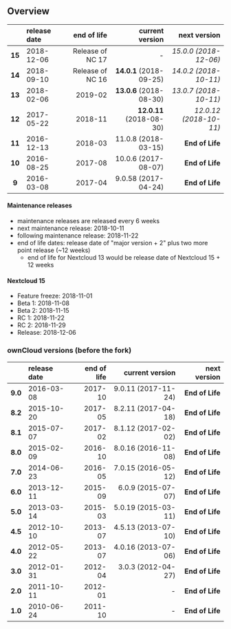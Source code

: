 ## Overview

|        | release date      | end of life      | current version         | next version
|:------:|:------------------|-----------------:|------------------------:|---------------------------:
| **15** | 2018-12-06        | Release of NC 17 | *-*                     | *15.0.0 (2018-12-06)*
| **14** | 2018-09-10        | Release of NC 16 | **14.0.1** (2018-09-25) | *14.0.2 (2018-10-11)*
| **13** | 2018-02-06        | 2019-02          | **13.0.6** (2018-08-30) | *13.0.7 (2018-10-11)*
| **12** | 2017-05-22        | 2018-11          | **12.0.11** (2018-08-30)| *12.0.12 (2018-10-11)*
| **11** | 2016-12-13        | 2018-03          | 11.0.8 (2018-03-15)     | **End of Life**
| **10** | 2016-08-25        | 2017-08          | 10.0.6 (2017-08-07)     | **End of Life**
|  **9** | 2016-03-08        | 2017-04          | 9.0.58 (2017-04-24)     | **End of Life**

#### Maintenance releases

* maintenance releases are released every 6 weeks
* next maintenance release: 2018-10-11
* following maintenance release: 2018-11-22
* end of life dates: release date of "major version + 2" plus two more point release (~12 weeks)
  * end of life for Nextcloud 13 would be release date of Nextcloud 15 + 12 weeks

#### Nextcloud 15

* Feature freeze: 2018-11-01
* Beta 1: 2018-11-08
* Beta 2: 2018-11-15
* RC 1: 2018-11-22
* RC 2: 2018-11-29
* Release: 2018-12-06

### ownCloud versions (before the fork)
|          | release date   | end of life | current version         | next version
|:--------:|:---------------|------------:|------------------------:|---------------------:
| **9.0**  | 2016-03-08     | 2017-10     | 9.0.11 (2017-11-24)	    | **End of Life**
| **8.2**  | 2015-10-20     | 2017-05     | 8.2.11 (2017-04-18)     | **End of Life**
| **8.1**  | 2015-07-07     | 2017-02     | 8.1.12 (2017-02-02)     | **End of Life**
| **8.0**  | 2015-02-09     | 2016-10     | 8.0.16 (2016-11-08)     | **End of Life**
| **7.0**  | 2014-06-23     | 2016-05     | 7.0.15 (2016-05-12)     | **End of Life**
| **6.0**  | 2013-12-11     | 2015-09     | 6.0.9 (2015-07-07)      | **End of Life**
| **5.0**  | 2013-03-14     | 2015-03     | 5.0.19 (2015-03-11)     | **End of Life**
| **4.5**  | 2012-10-10     | 2013-07     | 4.5.13 (2013-07-10)     | **End of Life**
| **4.0**  | 2012-05-22     | 2013-07     | 4.0.16 (2013-07-06)     | **End of Life**
| **3.0**  | 2012-01-31     | 2012-04     | 3.0.3 (2012-04-27)      | **End of Life**
| **2.0**  | 2011-10-11     | 2012-01     | *-*                     | **End of Life**
| **1.0**  | 2010-06-24     | 2011-10     | *-*                     | **End of Life**